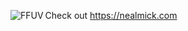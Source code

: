 <p><img align="left" src="https://github-readme-stats.vercel.app/api/top-langs?username=nealmick&show_icons=true&locale=en&layout=compact" alt="FFUV" /></p>

Check out https://nealmick.com

